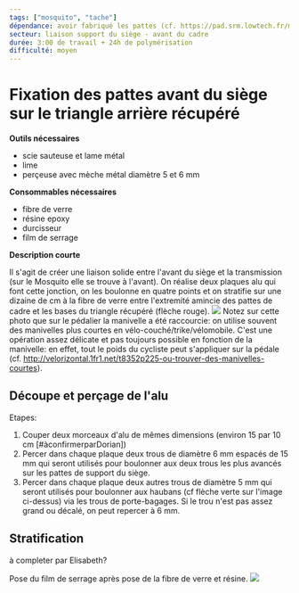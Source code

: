 ```yaml
---
tags: ["mosquito", "tache"]
dépendance: avoir fabriqué les pattes (cf. https://pad.srm.lowtech.fr/mosquito-pates-cadre-vtt# ). 
secteur: liaison support du siège - avant du cadre
durée: 3:00 de travail + 24h de polymérisation
difficulté: moyen
---
```


# Fixation des pattes avant du siège sur le triangle arrière récupéré

**Outils nécessaires**

* scie sauteuse et lame métal
* lime
* perçeuse avec mèche métal diamètre 5 et 6 mm

**Consommables nécessaires**

* fibre de verre
* résine epoxy
* durcisseur
* film de serrage

**Description courte**

Il s'agit de créer une liaison solide entre l'avant du siège et la transmission (sur le Mosquito elle se trouve à l'avant). On réalise deux plaques alu qui font cette jonction, on les boulonne en quatre points et on stratifie sur une dizaine de cm à la fibre de verre entre l'extremité amincie des pattes de cadre et les bases du triangle récupéré (flèche rouge). 
![](https://minio.lowtech.fr/pads-srm/uploads/upload_3b576469cf7bc678cbb1a45805ca7431.jpg)
Notez sur cette photo que sur le pédalier la manivelle a été raccourcie: on utilise souvent des manivelles plus courtes en vélo-couché/trike/vélomobile. C'est une opération assez délicate et pas toujours possible en fonction de la manivelle: en effet, tout le poids du cycliste peut s'appliquer sur la pédale (cf. http://velorizontal.1fr1.net/t8352p225-ou-trouver-des-manivelles-courtes).

## Découpe et perçage de l'alu

Etapes:
1) Couper deux morceaux d'alu de mêmes dimensions (environ 15 par 10 cm [#àconfirmerparDorian])
2) Percer dans chaque plaque deux trous de diamètre 6 mm espacés de 15 mm qui seront utilisés pour boulonner aux deux trous les plus avancés sur les pattes de support du siège.
3) Percer dans chaque plaque deux autres trous de diamètre 5 mm qui seront utilisés pour boulonner aux haubans (cf flèche verte sur l'image ci-dessus) via les trous de porte-bagages. Si le trou n'est pas assez grand ou décalé, on peut repercer à 6 mm. 

## Stratification
à completer par Elisabeth?

Pose du film de serrage après pose de la fibre de verre et résine.
![](https://minio.lowtech.fr/pads-srm/uploads/upload_cf150ba0f1f7931cf1707036093f6bd8.jpg)
















